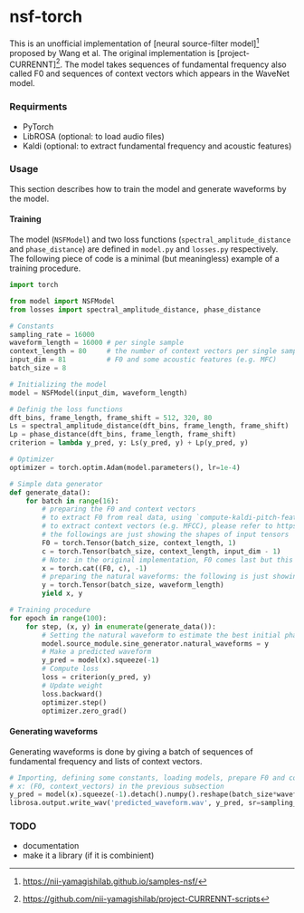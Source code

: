 # nsf-torch

This is an unofficial implementation of [neural source-filter model][^1] proposed by Wang et al.
The original implementation is [project-CURRENNT][^2].
The model takes sequences of fundamental frequency also called F0 and sequences of context vectors which appears in the WaveNet model.

### Requirments

* PyTorch
* LibROSA (optional: to load audio files)
* Kaldi (optional: to extract fundamental frequency and acoustic features)

### Usage

This section describes how to train the model and generate waveforms by the model.

#### Training

The model (`NSFModel`) and two loss functions (`spectral_amplitude_distance` and `phase_distance`) are defined in `model.py` and `losses.py` respectively.
The following piece of code is a minimal (but meaningless) example of a training procedure.

```python
import torch

from model import NSFModel
from losses import spectral_amplitude_distance, phase_distance

# Constants
sampling_rate = 16000
waveform_length = 16000 # per single sample
context_length = 80     # the number of context vectors per single sample
input_dim = 81          # F0 and some acoustic features (e.g. MFC)
batch_size = 8

# Initializing the model
model = NSFModel(input_dim, waveform_length)

# Definig the loss functions
dft_bins, frame_length, frame_shift = 512, 320, 80
Ls = spectral_amplitude_distance(dft_bins, frame_length, frame_shift)
Lp = phase_distance(dft_bins, frame_length, frame_shift)
criterion = lambda y_pred, y: Ls(y_pred, y) + Lp(y_pred, y)

# Optimizer
optimizer = torch.optim.Adam(model.parameters(), lr=1e-4)

# Simple data generator
def generate_data():
    for batch in range(16):
        # preparing the F0 and context vectors
        # to extract F0 from real data, using `compute-kaldi-pitch-feats` might by helpful
        # to extract context vectors (e.g. MFCC), please refer to https://kaldi-asr.org/doc/feat.html
        # the followings are just showing the shapes of input tensors
        F0 = torch.Tensor(batch_size, context_length, 1)
        c = torch.Tensor(batch_size, context_length, input_dim - 1)
        # Note: in the original implementation, F0 comes last but this follows the paper
        x = torch.cat((F0, c), -1)
        # preparing the natural waveforms: the following is just showing the shape
        y = torch.Tensor(batch_size, waveform_length)
        yield x, y

# Training procedure
for epoch in range(100):
    for step, (x, y) in enumerate(generate_data()):
        # Setting the natural waveform to estimate the best initial phase
        model.source_module.sine_generator.natural_waveforms = y
        # Make a predicted waveform
        y_pred = model(x).squeeze(-1)
        # Compute loss
        loss = criterion(y_pred, y)
        # Update weight
        loss.backward()
        optimizer.step()
        optimizer.zero_grad()
```

#### Generating waveforms

Generating waveforms is done by giving a batch of sequences of fundamental frequency and lists of context vectors.

```python
# Importing, defining some constants, loading models, prepare F0 and context vectors...
# x: (F0, context_vectors) in the previous subsection
y_pred = model(x).squeeze(-1).detach().numpy().reshape(batch_size*waveform_length)
librosa.output.write_wav('predicted_waveform.wav', y_pred, sr=sampling_rate)
```

### TODO

* documentation
* make it a library (if it is combinient)

[^1]: https://nii-yamagishilab.github.io/samples-nsf/
[^2]: https://github.com/nii-yamagishilab/project-CURRENNT-scripts
